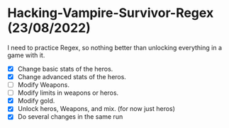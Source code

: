 # Hacking-Vampire-Survivor-Regex (23/08/2022)

I need to practice Regex, so nothing better than unlocking everything in a game with it.

- [x] Change basic stats of the heros.
- [x] Change advanced stats of the heros.
- [ ] Modify Weapons.
- [ ] Modify limits in weapons or heros.
- [x] Modify gold.
- [x] Unlock heros, Weapons, and mix. (for now just heros)
- [x] Do several changes in the same run
